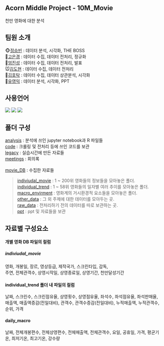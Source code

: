 ## Acorn Middle Project - 10M_Movie
천만 영화에 대한 분석
## 팀원 소개
🐵[정승빈](https://github.com/zarnits) : 데이터 분석, 시각화, THE BOSS  
🐰[고은경](https://github.com/eunkk01) : 데이터 수집, 데이터 전처리, 정규화  
🐶[엄진성](https://github.com/thumbs-js) : 데이터 수집, 데이터 전처리, 발표  
🐭[김도현](https://github.com/kimdohyun0001) : 데이터 수집, 데이터 전처리  
🐯[김호탁](https://github.com/katohmik) : 데이터 수집, 데이터 상관분석, 시각화  
🦝[유영익](https://github.com/yuuuuyoung) : 데이터 분석, 시각화, PPT  

## 사용언어
<a href="https://www.python.org/" target="_blank"><img src="https://img.shields.io/badge/Python-3776AB?style=flat&logo=python&logoColor=white"/></a>
<a href="https://www.r-project.org/" target="_blank"><img src="https://img.shields.io/badge/R-276DC3?style=flat&logo=r&logoColor=white"/></a>
<a href="https://jupyter.org/" target="_blank"><img src="https://img.shields.io/badge/Jupyter-F37626?style=flat&logo=jupyter&logoColor=white"/></a>

## 폴더 구성
[analysis](https://github.com/zarnits/10M_Movie/tree/master/analysis) : 분석에 쓰인 jupyter notebook과 R 파일들  
[code](https://github.com/zarnits/10M_Movie/tree/master/codes) : 크롤링 및 전처리 등에 쓰인 코드를 보관  
[legacy](https://github.com/zarnits/10M_Movie/tree/master/legacy) : 실습시간에 만든 자료들  
[meetings](https://github.com/zarnits/10M_Movie/tree/master/meetings) : 회의록  </br></br>
[movie_DB](https://github.com/zarnits/10M_Movie/tree/master/movie_DB) : 수집한 자료들 
> [indiviudal_movie](https://github.com/zarnits/10M_Movie/tree/master/movie_DB/individual_movie) : 1 ~ 200위 영화들의 정보들을 모아놓은 폴더.  
> [individual_trend](https://github.com/zarnits/10M_Movie/tree/master/movie_DB/individual_trend) : 1 ~ 58위 영화들의 일자별 여러 추이를 모아놓은 폴더.  
> [macro_envirment](https://github.com/zarnits/10M_Movie/tree/master/movie_DB/macro_envirment) : 영화계의 거시환경적 요소들을 모아놓은 폴더.   
> [other_data](https://github.com/zarnits/10M_Movie/tree/master/movie_DB/other_data) : 그 외 주제에 대한 데이터를 모아두는 곳.    
> [raw_data](https://github.com/zarnits/10M_Movie/tree/master/movie_DB/raw_data) : 전처리하기 전의 데이터를 따로 보관하는 곳.  
> [ppt](https://github.com/zarnits/10M_Movie/tree/master/ppt) : ppt 및 자료들을 보관

## 자료별 구성요소

#### 개별 영화 DB 파일의 컬럼
##### indiviudal_movie
영화, 개봉일, 장르, 영상등급, 제작국가, 스크린타입, 감독,   
주연, 전체관객수, 상영시작일, 상영종료일, 상영기간, 천만달성기간

#### individual_trend 폴더 내 파일의 컬럼
날짜, 스크린수, 스크린점유율, 상영횟수, 상영점유율, 좌석수, 좌석점유율, 좌석판매율,  
매출액, 매출액증감(전일대비), 관객수, 관객수증감(전일대비), 누적매출액, 누적관객수, 순위, 가격

#### daily_macro
날짜, 전체개봉편수, 전체상영편수, 전체매출액, 전체관객수, 요일, 공휴일, 가격, 평균기온, 최저기온, 최고기온, 강수량
